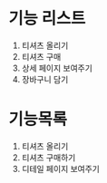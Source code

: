 # 기능 리스트 
1. 티셔츠 올리기
2. 티셔츠 구매
3. 상세 페이지 보여주기 
4. 장바구니 담기 
# 기능목록
1. 티셔츠 올리기
2. 티셔츠 구매하기
3. 디테일 페이지 보여주기 
